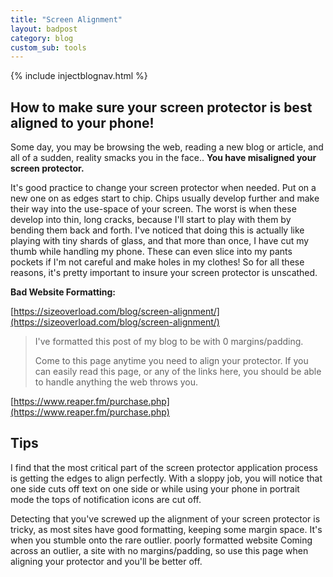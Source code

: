 ```yaml
---
title: "Screen Alignment"
layout: badpost
category: blog
custom_sub: tools
---
```

{% include injectblognav.html %}

## How to make sure your screen protector is best aligned to your phone!

Some day, you may be browsing the web, reading a new blog or article, and all of a sudden, reality smacks you in the face.. **You have misaligned your screen protector.**

It's good practice to change your screen protector when needed. Put on a new one on as edges start to chip. Chips usually develop further and make their way into the use-space of your screen. The worst is when these develop into thin, long cracks, because I'll start to play with them by bending them back and forth. I've noticed that doing this is actually like playing with tiny shards of glass, and that more than once, I have cut my thumb while handling my phone. These can even slice into my pants pockets if I'm not careful and make holes in my clothes! So for all these reasons, it's pretty important to insure your screen protector is unscathed.

**Bad Website Formatting:**

[https://sizeoverload.com/blog/screen-alignment/](https://sizeoverload.com/blog/screen-alignment/)

> I've formatted this post of my blog to be with 0 margins/padding.
>
> Come to this page anytime you need to align your protector. If you can easily read this page, or any of the links here, you should be able to handle anything the web throws you.
>

[https://www.reaper.fm/purchase.php](https://www.reaper.fm/purchase.php)

## Tips

I find that the most critical part of the screen protector application process is getting the edges to align perfectly. With a sloppy job, you will notice that one side cuts off text on one side or while using your phone in portrait mode the tops of notification icons are cut off.

Detecting that you've screwed up the alignment of your screen protector is tricky, as most sites have good formatting, keeping some margin space. It's when you stumble onto the rare outlier. poorly formatted website
Coming across an outlier, a site with no margins/padding, so use this page when aligning your protector and you'll be better off.
